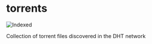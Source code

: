 torrents 
========
![Indexed](https://img.shields.io/badge/indexed-171681-blue)

Collection of torrent files discovered in the DHT network
